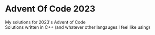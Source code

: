 # Advent Of Code 2023

My solutions for 2023's Advent of Code<br>
Solutions written in C++ (and whatever other langauges I feel like using)